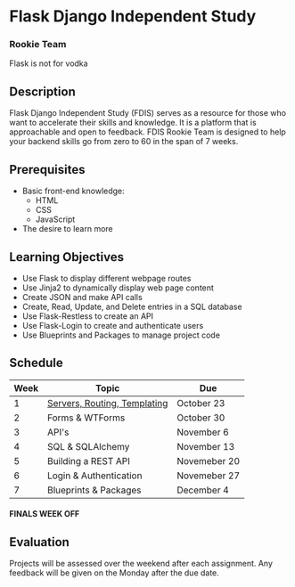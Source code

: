 # Flask Django Independent Study
### Rookie Team

Flask is not for vodka

## Description

Flask Django Independent Study (FDIS) serves as a resource for those who want to accelerate their skills and knowledge.
It is a platform that is approachable and open to feedback.
FDIS Rookie Team is designed to help your backend skills go from zero to 60 in the span of 7 weeks.

## Prerequisites

* Basic front-end knowledge:
  * HTML
  * CSS
  * JavaScript
* The desire to learn more

## Learning Objectives

* Use Flask to display different webpage routes
* Use Jinja2 to dynamically display web page content
* Create JSON and make API calls
* Create, Read, Update, and Delete entries in a SQL database
* Use Flask-Restless to create an API
* Use Flask-Login to create and authenticate users
* Use Blueprints and Packages to manage project code

## Schedule

Week | Topic | Due
---- | ---- | ----
1 | [Servers, Routing, Templating](https://github.com/flask-django-independent-study/rookie/blob/master/Assignments/Week-1-Halloween-Party.md) | October 23
2 | Forms & WTForms | October 30
3 | API's | November 6
4 | SQL & SQLAlchemy | November 13
5 | Building a REST API | Novemeber 20
6 | Login & Authentication | Novemeber 27
7 | Blueprints & Packages | December 4

#### FINALS WEEK OFF

## Evaluation

Projects will be assessed over the weekend after each assignment.
Any feedback will be given on the Monday after the due date.
